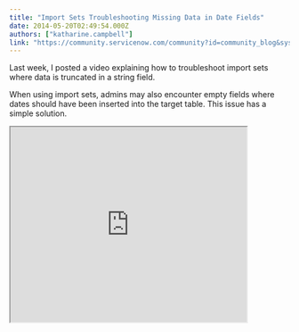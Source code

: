 ```yaml
---
title: "Import Sets Troubleshooting Missing Data in Date Fields"
date: 2014-05-20T02:49:54.000Z
authors: ["katharine.campbell"]
link: "https://community.servicenow.com/community?id=community_blog&sys_id=b33e62addbd0dbc01dcaf3231f9619a8"
---
```

<p class="p1">Last week, I posted a video explaining how to troubleshoot import sets where data is truncated in a string field.</p><p class="p2"></p><p class="p1">When using import sets, admins may also encounter empty fields where dates should have been inserted into the target table. This issue has a simple solution.</p><p class="p1"></p><p class="p1"><iframe src="https://youtube.com/embed/AXpfvXo1JN8" width="425" height="350"/></p><p class="p1"></p><p class="p1" style="font-family: arial, sans-serif; color: #666666;">For more information on troubleshooting import sets, see:</p><p class="p1"></p><p class="p1" style="font-family: arial, sans-serif; color: #666666;">ServiceNow Wiki</p><p class="p1" style="font-family: arial, sans-serif; color: #666666;"><a title="k-external-small" class="jive-link-external-small" href="http://wiki.servicenow.com/index.php?title=Import_Sets" rel="nofollow" style="font-weight: inherit; font-style: inherit; font-family: inherit; color: #000000;">Import Sets - ServiceNow Wiki</a></p><p class="p1"></p><p class="p1" style="font-family: arial, sans-serif; color: #666666;">ServiceNow Knowledge Base (Login required)</p><p class="p1" style="font-family: arial, sans-serif; color: #666666;"><a title="k-external-small" class="jive-link-external-small" href="https://hi.service-now.com/kb_view.do?sysparm_article=KB0538437" rel="nofollow" style="font-weight: inherit; font-style: inherit; font-family: inherit; color: #000000;">ServiceNow Customer Service System</a></p><p class="p1"></p><p class="p1" style="font-family: arial, sans-serif; color: #666666;"><span style="font-weight: inherit; font-style: inherit;">Your feedback helps us better serve you! Did you find this video helpful? Leave us a comment to tell us why or why not.</span></p>
